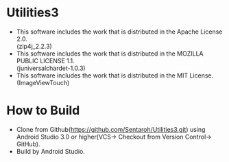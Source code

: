 # Utilities3

- This software includes the work that is distributed in the Apache License 2.0.  
  (zip4j_2.2.3)  
- This software includes the work that is distributed in the MOZILLA PUBLIC LICENSE 1.1.  
  (juniversalchardet-1.0.3)  
- This software includes the work that is distributed in the MIT License.  
  (ImageViewTouch)

# How to Build

- Clone from Github(https://github.com/Sentaroh/Utilities3.git) using Android Studio 3.0 or higher(VCS-> Checkout from Version Control-> GitHub).
- Build by Android Studio.
